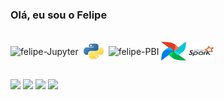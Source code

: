 ### Olá, eu sou o Felipe

<div style="display: inline_block"><br>
  <img align="center" alt="felipe-Jupyter "height="30" width="40" src="https://cdn.jsdelivr.net/gh/devicons/devicon/icons/jupyter/jupyter-original-wordmark.svg">
  <img align="center" alt="felipe-Python" height="30" width="40" src="https://raw.githubusercontent.com/devicons/devicon/master/icons/python/python-original.svg">
  <img align="center" alt="felipe-PBI" height="30" width="40" src="https://github.com/microsoft/PowerBI-Icons/blob/main/SVG/Power-BI.svg">
  <img align="center" alt="felipe-Airflow" height="30" width="40" src="https://raw.githubusercontent.com/devicons/devicon/master/icons/apacheairflow/apacheairflow-original.svg">
  <img align="center" alt="felipe-Spark" height="30" width="40" src="https://raw.githubusercontent.com/devicons/devicon/master/icons/apachespark/apachespark-original-wordmark.svg">
</div>
  
  ##
  
<div>  
  <a href = "mailto:brevefelipe@gmail.com"><img src="https://img.shields.io/badge/-Gmail-%23333?style=for-the-badge&logo=gmail&logoColor=white" target="_blank"></a>  
  <a href="https://www.linkedin.com/in/felipe-de-sousa-breve" target="_blank"><img src="https://img.shields.io/badge/-LinkedIn-%230077B5?style=for-the-badge&logo=linkedin&logoColor=white" target="_blank"></a>
  <a href = "https://cursos.alura.com.br/vitrinedev/brevefelipe"><img src="https://img.shields.io/badge/-Vitrine.Dev-%23333?style=for-the-badge&logoColor=blue" target="_blank"></a>
  <a href = "https://felipesbreve.github.io/cv/"><img src="https://img.shields.io/badge/-Portfólio-%23333?style=for-the-badge&logoColor=blue" target="_blank"></a>
</div>
